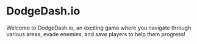 # DodgeDash.io
Welcome to DodgeDash.io, an exciting game where you navigate through various areas, evade enemies, and save players to help them progress!